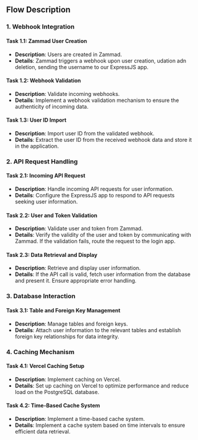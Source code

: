 ## Flow Description

### 1. Webhook Integration

#### Task 1.1: Zammad User Creation

* **Description**: Users are created in Zammad.
* **Details**: Zammad triggers a webhook upon user creation, udation adn deletion, sending the username to our ExpressJS app.

#### Task 1.2: Webhook Validation

* **Description**: Validate incoming webhooks.
* **Details**: Implement a webhook validation mechanism to ensure the authenticity of incoming data.

#### Task 1.3: User ID Import

* **Description**: Import user ID from the validated webhook.
* **Details**: Extract the user ID from the received webhook data and store it in the application.

### 2. API Request Handling

#### Task 2.1: Incoming API Request

* **Description**: Handle incoming API requests for user information.
* **Details**: Configure the ExpressJS app to respond to API requests seeking user information.

#### Task 2.2: User and Token Validation

* **Description**: Validate user and token from Zammad.
* **Details**: Verify the validity of the user and token by communicating with Zammad. If the validation fails, route the request to the login app.

#### Task 2.3: Data Retrieval and Display

* **Description**: Retrieve and display user information.
* **Details**: If the API call is valid, fetch user information from the database and present it. Ensure appropriate error handling.

### 3. Database Interaction

#### Task 3.1: Table and Foreign Key Management

* **Description**: Manage tables and foreign keys.
* **Details**: Attach user information to the relevant tables and establish foreign key relationships for data integrity.

### 4. Caching Mechanism

#### Task 4.1: Vercel Caching Setup

* **Description**: Implement caching on Vercel.
* **Details**: Set up caching on Vercel to optimize performance and reduce load on the PostgreSQL database.

#### Task 4.2: Time-Based Cache System

* **Description**: Implement a time-based cache system.
* **Details**: Implement a cache system based on time intervals to ensure efficient data retrieval.

